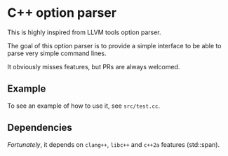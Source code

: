 # C++ option parser

This is highly inspired from LLVM tools option parser.

The goal of this option parser is to provide a simple interface to be able to
parse very simple command lines.

It obviously misses features, but PRs are always welcomed.

## Example

To see an example of how to use it, see `src/test.cc`.

## Dependencies

*Fortunately*, it depends on `clang++`, `libc++` and `c++2a` features (std::span).
